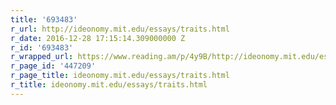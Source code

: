 ```yaml
---
title: '693483'
r_url: http://ideonomy.mit.edu/essays/traits.html
r_date: 2016-12-28 17:15:14.309000000 Z
r_id: '693483'
r_wrapped_url: https://www.reading.am/p/4y9B/http://ideonomy.mit.edu/essays/traits.html
r_page_id: '447209'
r_page_title: ideonomy.mit.edu/essays/traits.html
r_title: ideonomy.mit.edu/essays/traits.html
---
```



